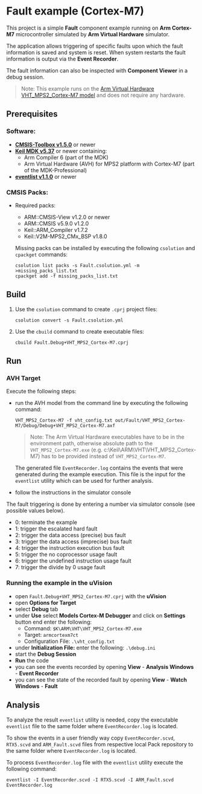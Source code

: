 # Fault example (Cortex-M7)

This project is a simple **Fault** component example running on **Arm Cortex-M7** microcontroller
simulated by **Arm Virtual Hardware** simulator.

The application allows triggering of specific faults upon which the fault information is saved and system is reset.
When system restarts the fault information is output via the **Event Recorder**.

The fault information can also be inspected with **Component Viewer** in a debug session.

>Note: This example runs on the [Arm Virtual Hardware VHT_MPS2_Cortex-M7 model](https://arm-software.github.io/AVH/main/simulation/html/Using.html) and does not require any hardware.

## Prerequisites

### Software:
 - [**CMSIS-Toolbox v1.5.0**](https://github.com/Open-CMSIS-Pack/cmsis-toolbox/releases/tag/1.5.0) or newer
 - [**Keil MDK v5.37**](https://www.keil.com/mdk5) or newer containing:
   - Arm Compiler 6 (part of the MDK)
   - Arm Virtual Hardware (AVH) for MPS2 platform with Cortex-M7 (part of the MDK-Professional)
 - [**eventlist v1.1.0**](https://github.com/ARM-software/CMSIS-View/releases/tag/tools%2Feventlist%2F1.1.0) or newer

### CMSIS Packs:
 - Required packs:
    - ARM::CMSIS-View v1.2.0 or newer
    - ARM::CMSIS v5.9.0 v1.2.0
    - Keil::ARM_Compiler v1.7.2
    - Keil::V2M-MPS2_CMx_BSP v1.8.0

   Missing packs can be installed by executing the following `csolution` and `cpackget` commands:
   ```
   csolution list packs -s Fault.csolution.yml -m >missing_packs_list.txt
   cpackget add -f missing_packs_list.txt
   ```
## Build

1. Use the `csolution` command to create `.cprj` project files:
   ```
   csolution convert -s Fault.csolution.yml
   ```

2. Use the `cbuild` command to create executable files:
   ```
   cbuild Fault.Debug+VHT_MPS2_Cortex-M7.cprj
   ```
## Run

### AVH Target

Execute the following steps:
 - run the AVH model from the command line by executing the following command:
   ```
   VHT_MPS2_Cortex-M7 -f vht_config.txt out/Fault/VHT_MPS2_Cortex-M7/Debug/Debug+VHT_MPS2_Cortex-M7.axf
   ```
   >Note: The Arm Virtual Hardware executables have to be in the environment path, otherwise absolute path to the 
          `VHT_MPS2_Cortex-M7.exe` (e.g. c:\Keil\ARM\VHT\VHT_MPS2_Cortex-M7) has to be provided instead of `VHT_MPS2_Cortex-M7`.

   The generated file `EventRecorder.log` contains the events that were generated during the example execution.
   This file is the input for the `eventlist` utility which can be used for further analysis.

 - follow the instructions in the simulator console

The fault triggering is done by entering a number via simulator console (see possible values below).

  - 0: terminate the example
  - 1: trigger the escalated hard fault
  - 2: trigger the data access (precise) bus fault
  - 3: trigger the data access (imprecise) bus fault
  - 4: trigger the instruction execution bus fault
  - 5: trigger the no coprocessor usage fault
  - 6: trigger the undefined instruction usage fault
  - 7: trigger the divide by 0 usage fault

### Running the example in the uVision

 - open `Fault.Debug+VHT_MPS2_Cortex-M7.cprj` with the **uVision**
 - open **Options for Target**
 - select **Debug** tab
 - under **Use** select **Models Cortex-M Debugger** and click on **Settings** button end enter the following:
   - Command: `$K\ARM\VHT\VHT_MPS2_Cortex-M7.exe`
   - Target: `armcortexm7ct`
   - Configuration File: `.\vht_config.txt`
 - under **Initialization File:** enter the following: `.\debug.ini`
 - start the **Debug Session**
 - **Run** the code
 - you can see the events recorded by opening **View** - **Analysis Windows** - **Event Recorder**
 - you can see the state of the recorded fault by opening **View** - **Watch Windows** - **Fault**

## Analysis

To analyze the result `eventlist` utility is needed, copy the executable `eventlist` file to the same folder where `EventRecorder.log` is located.

To show the events in a user friendly way copy `EventRecorder.scvd`, `RTX5.scvd` and `ARM_Fault.scvd` files from respective local Pack repository to the same folder where `EventRecorder.log` is located.

To process `EventRecorder.log` file with the `eventlist` utility execute the following command:
   ```
   eventlist -I EventRecorder.scvd -I RTX5.scvd -I ARM_Fault.scvd EventRecorder.log
   ```
